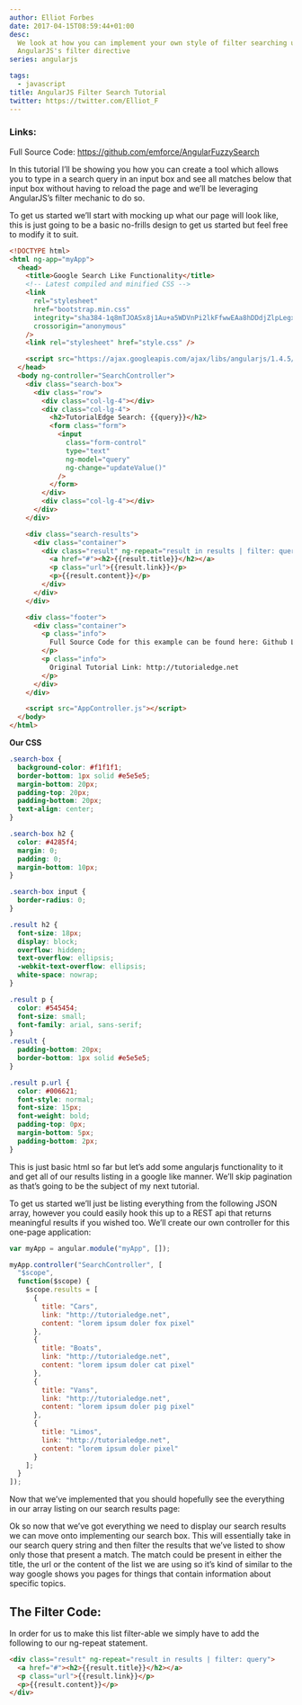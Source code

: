 ```yaml
---
author: Elliot Forbes
date: 2017-04-15T08:59:44+01:00
desc:
  We look at how you can implement your own style of filter searching using
  AngularJS's filter directive
series: angularjs

tags:
  - javascript
title: AngularJS Filter Search Tutorial
twitter: https://twitter.com/Elliot_F
---
```


<h3>Links:</h3>

<div class="github-link">Full Source Code: <a href="https://github.com/emforce/AngularFuzzySearch">https://github.com/emforce/AngularFuzzySearch</a></div>

<p>In this tutorial I’ll be showing you how you can create a tool which allows you to type in a search query in an input box and see all matches below that input box without having to reload the page and we’ll be leveraging AngularJS’s filter mechanic to do so.</p>

<p>To get us started we’ll start with mocking up what our page will look like, this is just going to be a basic no-frills design to get us started but feel free to modify it to suit.</p>

```html
<!DOCTYPE html>
<html ng-app="myApp">
  <head>
    <title>Google Search Like Functionality</title>
    <!-- Latest compiled and minified CSS -->
    <link
      rel="stylesheet"
      href="bootstrap.min.css"
      integrity="sha384-1q8mTJOASx8j1Au+a5WDVnPi2lkFfwwEAa8hDDdjZlpLegxhjVME1fgjWPGmkzs7"
      crossorigin="anonymous"
    />
    <link rel="stylesheet" href="style.css" />

    <script src="https://ajax.googleapis.com/ajax/libs/angularjs/1.4.5/angular.min.js"></script>
  </head>
  <body ng-controller="SearchController">
    <div class="search-box">
      <div class="row">
        <div class="col-lg-4"></div>
        <div class="col-lg-4">
          <h2>TutorialEdge Search: {{query}}</h2>
          <form class="form">
            <input
              class="form-control"
              type="text"
              ng-model="query"
              ng-change="updateValue()"
            />
          </form>
        </div>
        <div class="col-lg-4"></div>
      </div>
    </div>

    <div class="search-results">
      <div class="container">
        <div class="result" ng-repeat="result in results | filter: query">
          <a href="#"><h2>{{result.title}}</h2></a>
          <p class="url">{{result.link}}</p>
          <p>{{result.content}}</p>
        </div>
      </div>
    </div>

    <div class="footer">
      <div class="container">
        <p class="info">
          Full Source Code for this example can be found here: Github Link
        </p>
        <p class="info">
          Original Tutorial Link: http://tutorialedge.net
        </p>
      </div>
    </div>

    <script src="AppController.js"></script>
  </body>
</html>
```

<b>Our CSS</b>

```css
.search-box {
  background-color: #f1f1f1;
  border-bottom: 1px solid #e5e5e5;
  margin-bottom: 20px;
  padding-top: 20px;
  padding-bottom: 20px;
  text-align: center;
}

.search-box h2 {
  color: #4285f4;
  margin: 0;
  padding: 0;
  margin-bottom: 10px;
}

.search-box input {
  border-radius: 0;
}

.result h2 {
  font-size: 18px;
  display: block;
  overflow: hidden;
  text-overflow: ellipsis;
  -webkit-text-overflow: ellipsis;
  white-space: nowrap;
}

.result p {
  color: #545454;
  font-size: small;
  font-family: arial, sans-serif;
}
.result {
  padding-bottom: 20px;
  border-bottom: 1px solid #e5e5e5;
}

.result p.url {
  color: #006621;
  font-style: normal;
  font-size: 15px;
  font-weight: bold;
  padding-top: 0px;
  margin-bottom: 5px;
  padding-bottom: 2px;
}
```

<p>This is just basic html so far but let’s add some angularjs functionality to it and get all of our results listing in a google like manner. We’ll skip pagination as that’s going to be the subject of my next tutorial.</p>

<p>To get us started we’ll just be listing everything from the following JSON array, however you could easily hook this up to a REST api that returns meaningful results if you wished too. We’ll create our own controller for this one-page application:</p>

```js
var myApp = angular.module("myApp", []);

myApp.controller("SearchController", [
  "$scope",
  function($scope) {
    $scope.results = [
      {
        title: "Cars",
        link: "http://tutorialedge.net",
        content: "lorem ipsum doler fox pixel"
      },
      {
        title: "Boats",
        link: "http://tutorialedge.net",
        content: "lorem ipsum doler cat pixel"
      },
      {
        title: "Vans",
        link: "http://tutorialedge.net",
        content: "lorem ipsum doler pig pixel"
      },
      {
        title: "Limos",
        link: "http://tutorialedge.net",
        content: "lorem ipsum doler pixel"
      }
    ];
  }
]);
```

<p>Now that we’ve implemented that you should hopefully see the everything in our array listing on our search results page:</p>

<p>Ok so now that we’ve got everything we need to display our search results we can move onto implementing our search box. This will essentially take in our search query string and then filter the results that we’ve listed to show only those that present a match. The match could be present in either the title, the url or the content of the list we are using so it’s kind of similar to the way google shows you pages for things that contain information about specific topics.</p>

<h2>The Filter Code:</h2>

<p>In order for us to make this list filter-able we simply have to add the following to our ng-repeat statement. </p>

```html
<div class="result" ng-repeat="result in results | filter: query">
  <a href="#"><h2>{{result.title}}</h2></a>
  <p class="url">{{result.link}}</p>
  <p>{{result.content}}</p>
</div>
```
